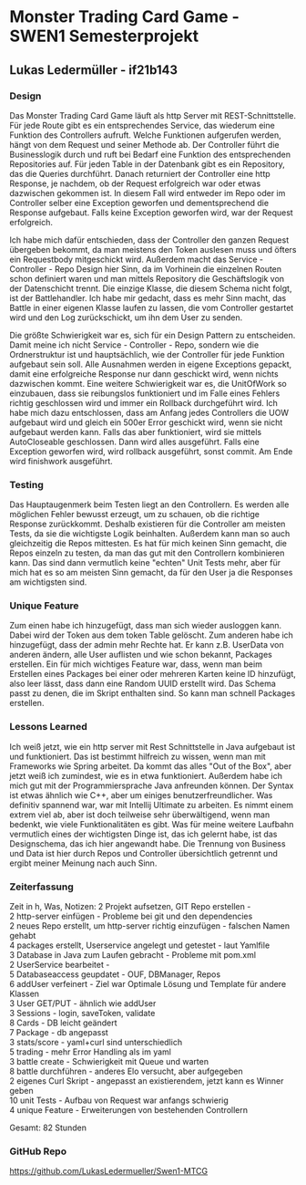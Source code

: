 # Monster Trading Card Game - SWEN1 Semesterprojekt
## Lukas Ledermüller - if21b143

### Design
Das Monster Trading Card Game läuft als http Server mit REST-Schnittstelle.
Für jede Route gibt es ein entsprechendes Service, das wiederum eine Funktion des Controllers aufruft. Welche Funktionen aufgerufen werden, hängt von dem Request und seiner Methode ab.
Der Controller führt die Businesslogik durch und ruft bei Bedarf eine Funktion des entsprechenden Repositories auf. Für jeden Table in der Datenbank gibt es ein Repository, das die Queries durchführt.
Danach returniert der Controller eine http Response, je nachdem, ob der Request erfolgreich war oder etwas dazwischen gekommen ist. 
In diesem Fall wird entweder im Repo oder im Controller selber eine Exception geworfen und dementsprechend die Response aufgebaut. Falls keine Exception geworfen wird, war der Request erfolgreich.

Ich habe mich dafür entschieden, dass der Controller den ganzen Request übergeben bekommt, da man meistens den Token auslesen muss und öfters ein Requestbody mitgeschickt wird.
Außerdem macht das Service - Controller - Repo Design hier Sinn, da im Vorhinein die einzelnen Routen schon definiert waren und man mittels Repository die Geschäftslogik von der Datenschicht trennt.
Die einzige Klasse, die diesem Schema nicht folgt, ist der Battlehandler. Ich habe mir gedacht, dass es mehr Sinn macht, das Battle in einer eigenen Klasse laufen zu lassen, die vom Controller gestartet wird und den Log zurückschickt, um ihn dem User zu senden.

Die größte Schwierigkeit war es, sich für ein Design Pattern zu entscheiden. Damit meine ich nicht Service - Controller - Repo, sondern wie die Ordnerstruktur ist und hauptsächlich, wie der Controller für jede Funktion aufgebaut sein soll.
Alle Ausnahmen werden in eigene Exceptions gepackt, damit eine erfolgreiche Response nur dann geschickt wird, wenn nichts dazwischen kommt.
Eine weitere Schwierigkeit war es, die UnitOfWork so einzubauen, dass sie reibungslos funktioniert und im Falle eines Fehlers richtig geschlossen wird und immer ein Rollback durchgeführt wird. 
Ich habe mich dazu entschlossen, dass am Anfang jedes Controllers die UOW aufgebaut wird und gleich ein 500er Error geschickt wird, wenn sie nicht aufgebaut werden kann. Falls das aber funktioniert, wird sie mittels AutoCloseable geschlossen.
Dann wird alles ausgeführt. Falls eine Exception geworfen wird, wird rollback ausgeführt, sonst commit. Am Ende wird finishwork ausgeführt.


### Testing
Das Hauptaugenmerk beim Testen liegt an den Controllern. Es werden alle möglichen Fehler bewusst erzeugt, um zu schauen, ob die richtige Response zurückkommt. 
Deshalb existieren für die Controller am meisten Tests, da sie die wichtigste Logik beinhalten. Außerdem kann man so auch gleichzeitig die Repos mittesten. 
Es hat für mich keinen Sinn gemacht, die Repos einzeln zu testen, da man das gut mit den Controllern kombinieren kann. 
Das sind dann vermutlich keine "echten" Unit Tests mehr, aber für mich hat es so am meisten Sinn gemacht, da für den User ja die Responses am wichtigsten sind.

### Unique Feature
Zum einen habe ich hinzugefügt, dass man sich wieder ausloggen kann. Dabei wird der Token aus dem token Table gelöscht.
Zum anderen habe ich hinzugefügt, dass der admin mehr Rechte hat. Er kann z.B. UserData von anderen ändern, alle User auflisten und wie schon bekannt, Packages erstellen.
Ein für mich wichtiges Feature war, dass, wenn man beim Erstellen eines Packages bei einer oder mehreren Karten keine ID hinzufügt, also leer lässt, dass dann eine Random UUID erstellt wird. 
Das Schema passt zu denen, die im Skript enthalten sind. So kann man schnell Packages erstellen.

### Lessons Learned
Ich weiß jetzt, wie ein http server mit Rest Schnittstelle in Java aufgebaut ist und funktioniert. Das ist bestimmt hilfreich zu wissen, wenn man mit Frameworks wie Spring arbeitet.
Da kommt das alles "Out of the Box", aber jetzt weiß ich zumindest, wie es in etwa funktioniert. Außerdem habe ich mich gut mit der Programmiersprache Java anfreunden können.
Der Syntax ist etwas ähnlich wie C++, aber um einiges benutzerfreundlicher. Was definitiv spannend war, war mit Intellij Ultimate zu arbeiten. 
Es nimmt einem extrem viel ab, aber ist doch teilweise sehr überwältigend, wenn man bedenkt, wie viele Funktionalitäten es gibt.
Was für meine weitere Laufbahn vermutlich eines der wichtigsten Dinge ist, das ich gelernt habe, ist das Designschema, das ich hier angewandt habe. 
Die Trennung von Business und Data ist hier durch Repos und Controller übersichtlich getrennt und ergibt meiner Meinung nach auch Sinn.

### Zeiterfassung

Zeit in h, Was, Notizen:
2 Projekt aufsetzen, GIT Repo erstellen -<br>
2 http-server einfügen - Probleme bei git und den dependencies<br>
2 neues Repo erstellt, um http-server richtig einzufügen - falschen Namen gehabt<br> 
4 packages erstellt, Userservice angelegt und getestet - laut Yamlfile<br>
3 Database in Java zum Laufen gebracht - Probleme mit pom.xml<br>
2 UserService bearbeitet - <br>
5 Databaseaccess geupdatet - OUF, DBManager, Repos<br>
6 addUser verfeinert - Ziel war Optimale Lösung und Template für andere Klassen<br>
3 User GET/PUT - ähnlich wie addUser<br>
3 Sessions - login, saveToken, validate<br>
8 Cards - DB leicht geändert<br>
7 Package - db angepasst<br>
3 stats/score - yaml+curl sind unterschiedlich<br>
5 trading - mehr Error Handling als im yaml<br>
3 battle create - Schwierigkeit mit Queue und warten<br>
8 battle durchführen - anderes Elo versucht, aber aufgegeben<br>
2 eigenes Curl Skript - angepasst an existierendem, jetzt kann es Winner geben<br>
10 unit Tests - Aufbau von Request war anfangs schwierig<br>
4 unique Feature - Erweiterungen von bestehenden Controllern<br>

Gesamt: 82 Stunden


### GitHub Repo
https://github.com/LukasLedermueller/Swen1-MTCG
